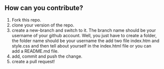 ## How can you contribute?

1. Fork this repo.
2. clone your version of the repo.
3. create a new-branch and switch to it. The branch name should be your username of your github account. Well, you just have to create a folder, the folder name should be your username the add two file index.htm and style.css and then tell about yourself in the index.html file or you can add a README.md file.
4. add, commit and push the change.
5. create a pull request!
